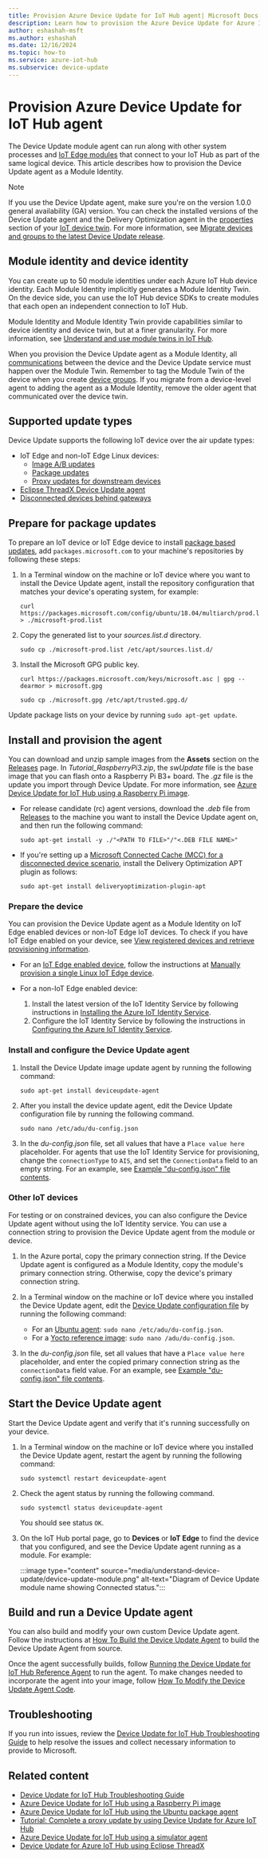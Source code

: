 ```yaml
---
title: Provision Azure Device Update for IoT Hub agent| Microsoft Docs
description: Learn how to provision the Azure Device Update for Azure IoT Hub agent.
author: eshashah-msft
ms.author: eshashah
ms.date: 12/16/2024
ms.topic: how-to
ms.service: azure-iot-hub
ms.subservice: device-update
---
```


# Provision Azure Device Update for IoT Hub agent

The Device Update module agent can run along with other system processes and [IoT Edge modules](../iot-edge/iot-edge-modules.md) that connect to your IoT Hub as part of the same logical device. This article describes how to provision the Device Update agent as a Module Identity.

>[!NOTE]
>If you use the Device Update agent, make sure you're on the version 1.0.0 general availability (GA) version. You can check the installed versions of the Device Update agent and the Delivery Optimization agent in the [properties](device-update-plug-and-play.md#device-properties) section of your [IoT device twin](../iot-hub/iot-hub-devguide-device-twins.md). For more information, see [Migrate devices and groups to the latest Device Update release](migration-public-preview-refresh-to-ga.md).

## Module identity and device identity

You can create up to 50 module identities under each Azure IoT Hub device identity. Each Module Identity implicitly generates a Module Identity Twin. On the device side, you can use the IoT Hub device SDKs to create modules that each open an independent connection to IoT Hub.

Module Identity and Module Identity Twin provide capabilities similar to device identity and device twin, but at a finer granularity. For more information, see [Understand and use module twins in IoT Hub](../iot-hub/iot-hub-devguide-module-twins.md).

When you provision the Device Update agent as a Module Identity, all [communications](device-update-plug-and-play.md) between the device and the Device Update service must happen over the Module Twin. Remember to tag the Module Twin of the device when you create [device groups](device-update-groups.md). If you migrate from a device-level agent to adding the agent as a Module Identity, remove the older agent that communicated over the device twin.

## Supported update types

Device Update supports the following IoT device over the air update types:

- IoT Edge and non-IoT Edge Linux devices:
  - [Image A/B updates](device-update-raspberry-pi.md)
  - [Package updates](device-update-ubuntu-agent.md)
  - [Proxy updates for downstream devices](device-update-howto-proxy-updates.md)
- [Eclipse ThreadX Device Update agent](device-update-azure-real-time-operating-system.md)
- [Disconnected devices behind gateways](connected-cache-disconnected-device-update.md)

## Prepare for package updates

To prepare an IoT device or IoT Edge device to install [package based updates](./understand-device-update.md#support-for-a-wide-range-of-update-artifacts), add `packages.microsoft.com` to your machine's repositories by following these steps:

1. In a Terminal window on the machine or IoT device where you want to install the Device Update agent, install the repository configuration that matches your device's operating system, for example:

   ```shell
   curl https://packages.microsoft.com/config/ubuntu/18.04/multiarch/prod.list > ./microsoft-prod.list
   ```

1. Copy the generated list to your *sources.list.d* directory.

   ```shell
   sudo cp ./microsoft-prod.list /etc/apt/sources.list.d/
   ```

1. Install the Microsoft GPG public key.

   ```shell
   curl https://packages.microsoft.com/keys/microsoft.asc | gpg --dearmor > microsoft.gpg
   ```

   ```shell
   sudo cp ./microsoft.gpg /etc/apt/trusted.gpg.d/
   ```

Update package lists on your device by running `sudo apt-get update`.

<a name="on-iot-edge-enabled-devices"></a>
## Install and provision the agent

You can download and unzip sample images from the **Assets** section on the [Releases](https://github.com/Azure/iot-hub-device-update/releases) page. In *Tutorial_RaspberryPi3.zip*, the *swUpdate* file is the base image that you can flash onto a Raspberry Pi B3+ board. The *.gz* file is the update you import through Device Update. For more information, see [Azure Device Update for IoT Hub using a Raspberry Pi image](./device-update-raspberry-pi.md#use-bmaptool-to-flash-the-sd-card).

- For release candidate (rc) agent versions, download the *.deb* file  from [Releases](https://github.com/Azure/iot-hub-device-update/releases) to the machine you want to install the Device Update agent on, and then run the following command:

  ```shell
  sudo apt-get install -y ./"<PATH TO FILE>"/"<.DEB FILE NAME>"
  ```

- If you're setting up a [Microsoft Connected Cache (MCC) for a disconnected device scenario](connected-cache-disconnected-device-update.md), install the Delivery Optimization APT plugin as follows:

  ```shell
  sudo apt-get install deliveryoptimization-plugin-apt
  ```

### Prepare the device

You can provision the Device Update agent as a Module Identity on IoT Edge enabled devices or non-IoT Edge IoT devices. To check if you have IoT Edge enabled on your device, see [View registered devices and retrieve provisioning information](../iot-edge/how-to-provision-single-device-linux-symmetric.md?preserve-view=true&view=iotedge-2020-11#view-registered-devices-and-retrieve-provisioning-information).

- For an [IoT Edge enabled device](../iot-edge/index.yml), follow the instructions at [Manually provision a single Linux IoT Edge device](../iot-edge/how-to-provision-single-device-linux-symmetric.md?preserve-view=true&view=iotedge-2020-11#install-iot-edge).

- For a non-IoT Edge enabled device:
  1. Install the latest version of the IoT Identity Service by following instructions in [Installing the Azure IoT Identity Service](https://azure.github.io/iot-identity-service/installation.html#install-from-packagesmicrosoftcom).
  1. Configure the IoT Identity Service by following the instructions in [Configuring the Azure IoT Identity Service](https://azure.github.io/iot-identity-service/configuration.html).

### Install and configure the Device Update agent

1. Install the Device Update image update agent by running the following command:

   ```shell
   sudo apt-get install deviceupdate-agent
   ```

1. After you install the device update agent, edit the Device Update configuration file by running the following command.

   ```shell
   sudo nano /etc/adu/du-config.json
   ```
  
1. In the *du-config.json* file, set all values that have a `Place value here` placeholder. For agents that use the IoT Identity Service for provisioning, change the `connectionType` to `AIS`, and set the `ConnectionData` field to an empty string. For an example, see [Example "du-config.json" file contents](./device-update-configuration-file.md#example-du-configjson-file-contents).

### Other IoT devices

For testing or on constrained devices, you can also configure the Device Update agent without using the IoT Identity service. You can use a connection string to provision the Device Update agent from the module or device.

1. In the Azure portal, copy the primary connection string. If the Device Update agent is configured as a Module Identity, copy the module's primary connection string. Otherwise, copy the device's primary connection string.

1. In a Terminal window on the machine or IoT device where you installed the Device Update agent, edit the [Device Update configuration file](device-update-configuration-file.md) by running the following command:

   - For an [Ubuntu agent](device-update-ubuntu-agent.md): `sudo nano /etc/adu/du-config.json`.
   - For a [Yocto reference image](device-update-raspberry-pi.md): `sudo nano /adu/du-config.json`.

1. In the *du-config.json* file, set all values that have a `Place value here` placeholder, and enter the copied primary connection string as the `connectionData` field value. For an example, see [Example "du-config.json" file contents](./device-update-configuration-file.md#example-du-configjson-file-contents).

## Start the Device Update agent

Start the Device Update agent and verify that it's running successfully on your device.

1. In a Terminal window on the machine or IoT device where you installed the Device Update agent, restart the agent by running the following command:

   ```shell
   sudo systemctl restart deviceupdate-agent
   ```

1. Check the agent status by running the following command.

   ```shell
   sudo systemctl status deviceupdate-agent
   ```

   You should see status `OK`.

1. On the IoT Hub portal page, go to **Devices** or **IoT Edge** to find the device that you configured, and see the Device Update agent running as a module. For example:

   :::image type="content" source="media/understand-device-update/device-update-module.png" alt-text="Diagram of Device Update module name showing Connected status.":::

## Build and run a Device Update agent

You can also build and modify your own custom Device Update agent. Follow the instructions at [How To Build the Device Update Agent](https://github.com/Azure/iot-hub-device-update/blob/main/docs/agent-reference/how-to-build-agent-code.md) to build the Device Update Agent from source.

Once the agent successfully builds, follow [Running the Device Update for IoT Hub Reference Agent](https://github.com/Azure/iot-hub-device-update/blob/main/docs/agent-reference/how-to-run-agent.md) to run the agent. To make changes needed to incorporate the agent into your image, follow [How To Modify the Device Update Agent Code](https://github.com/Azure/iot-hub-device-update/blob/main/docs/agent-reference/how-to-modify-the-agent-code.md).

## Troubleshooting

If you run into issues, review the [Device Update for IoT Hub Troubleshooting Guide](troubleshoot-device-update.md) to help resolve the issues and collect necessary information to provide to Microsoft.

## Related content

- [Device Update for IoT Hub Troubleshooting Guide](troubleshoot-device-update.md)
- [Azure Device Update for IoT Hub using a Raspberry Pi image](device-update-raspberry-pi.md)
- [Azure Device Update for IoT Hub using the Ubuntu package agent](device-update-ubuntu-agent.md)
- [Tutorial: Complete a proxy update by using Device Update for Azure IoT Hub](device-update-howto-proxy-updates.md)
- [Azure Device Update for IoT Hub using a simulator agent](device-update-simulator.md)
- [Device Update for Azure IoT Hub using Eclipse ThreadX](device-update-azure-real-time-operating-system.md)
